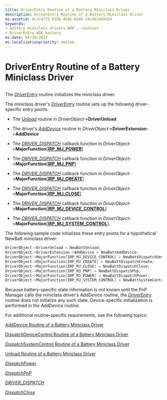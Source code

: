 ```yaml
---
title: DriverEntry Routine of a Battery Miniclass Driver
description: DriverEntry Routine of a Battery Miniclass Driver
ms.assetid: dc7c9f75-835b-4646-b30b-24c9dcb6ed2d
keywords:
- battery miniclass drivers WDK , routines
- DriverEntry WDK battery
ms.date: 04/20/2017
ms.localizationpriority: medium
---
```


# DriverEntry Routine of a Battery Miniclass Driver


## <span id="ddk_driverentry_routine_of_battery_miniclass_driver_dg"></span><span id="DDK_DRIVERENTRY_ROUTINE_OF_BATTERY_MINICLASS_DRIVER_DG"></span>


The [*DriverEntry*](https://docs.microsoft.com/windows-hardware/drivers/ddi/wdm/nc-wdm-driver_initialize) routine initializes the miniclass driver.

The miniclass driver's [*DriverEntry*](https://docs.microsoft.com/windows-hardware/drivers/ddi/wdm/nc-wdm-driver_initialize) routine sets up the following driver-specific entry points:

-   The [*Unload*](https://docs.microsoft.com/windows-hardware/drivers/ddi/wdm/nc-wdm-driver_unload) routine in *DriverObject*-&gt;**DriverUnload**

-   The driver's [*AddDevice*](https://docs.microsoft.com/windows-hardware/drivers/ddi/wdm/nc-wdm-driver_add_device) routine in *DriverObject*-&gt;**DriverExtension**-&gt;**AddDevice**

-   The [*DRIVER_DISPATCH*](https://docs.microsoft.com/windows-hardware/drivers/ddi/wdm/nc-wdm-driver_dispatch) callback function in *DriverObject*-&gt;**MajorFunction**\[[**IRP\_MJ\_POWER**](https://docs.microsoft.com/windows-hardware/drivers/kernel/irp-mj-power)\]

-   The [*DRIVER_DISPATCH*](https://docs.microsoft.com/windows-hardware/drivers/ddi/wdm/nc-wdm-driver_dispatch) callback function in *DriverObject*-&gt;**MajorFunction**\[[**IRP\_MJ\_PNP**](https://docs.microsoft.com/windows-hardware/drivers/kernel/irp-mj-pnp)\]

-   The [*DRIVER_DISPATCH*](https://docs.microsoft.com/windows-hardware/drivers/ddi/wdm/nc-wdm-driver_dispatch) callback function in *DriverObject*-&gt;**MajorFunction**\[[**IRP\_MJ\_CREATE**](https://docs.microsoft.com/windows-hardware/drivers/kernel/irp-mj-create)\]

-   The [*DRIVER_DISPATCH*](https://docs.microsoft.com/windows-hardware/drivers/ddi/wdm/nc-wdm-driver_dispatch) callback function in *DriverObject*-&gt;**MajorFunction**\[[**IRP\_MJ\_CLOSE**](https://docs.microsoft.com/windows-hardware/drivers/kernel/irp-mj-close)\]

-   The [*DRIVER_DISPATCH*](https://docs.microsoft.com/windows-hardware/drivers/ddi/wdm/nc-wdm-driver_dispatch) callback function in *DriverObject*-&gt;**MajorFunction**\[[**IRP\_MJ\_DEVICE\_CONTROL**](https://docs.microsoft.com/windows-hardware/drivers/kernel/irp-mj-device-control)\]

-   The [*DRIVER_DISPATCH*](https://docs.microsoft.com/windows-hardware/drivers/ddi/wdm/nc-wdm-driver_dispatch) callback function in *DriverObject*-&gt;**MajorFunction**\[[**IRP\_MJ\_SYSTEM\_CONTROL**](https://docs.microsoft.com/windows-hardware/drivers/kernel/irp-mj-system-control)\].

The following sample code initializes these entry points for a hypothetical NewBatt miniclass driver:

```cpp
DriverObject->DriverUnload = NewBattUnload;
DriverObject->DriverExtension->AddDevice = NewBattAddDevice; 
DriverObject->MajorFunction[IRP_MJ_DEVICE_CONTROL] = NewBattDispatchDeviceControl;
DriverObject->MajorFunction[IRP_MJ_CREATE] = NewBattDispatchCreate;
DriverObject->MajorFunction[IRP_MJ_CLOSE] = NewBattDispatchClose;
DriverObject->MajorFunction[IRP_MJ_PNP] = NewBattDispatchPnp;
DriverObject->MajorFunction[IRP_MJ_POWER] = NewBattDispatchPower;
DriverObject->MajorFunction[IRP_MJ_SYSTEM_CONTROL] = NewBattSystemControl;
```

Because battery-specific state information is not known until the PnP Manager calls the miniclass driver's *AddDevice* routine, the [*DriverEntry*](https://docs.microsoft.com/windows-hardware/drivers/ddi/wdm/nc-wdm-driver_initialize) routine does not initialize any such state. Device-specific initialization is performed in the *AddDevice* routine.

For additional routine-specific requirements, see the following topics:

[AddDevice Routine of a Battery Miniclass Driver](adddevice-routine-of-a-battery-miniclass-driver.md)

[DispatchDeviceControl Routine of a Battery Miniclass Driver](dispatchdevicecontrol-routine-of-a-battery-miniclass-driver.md)

[DispatchSystemControl Routine of a Battery Miniclass Driver](dispatchsystemcontrol-routine-of-a-battery-miniclass-driver.md)

[Unload Routine of a Battery Miniclass Driver](unload-routine-of-a-battery-miniclass-driver.md)

[*DispatchPower*](https://docs.microsoft.com/windows-hardware/drivers/ddi/wdm/nc-wdm-driver_dispatch)

[*DispatchPnP*](https://docs.microsoft.com/windows-hardware/drivers/ddi/wdm/nc-wdm-driver_dispatch)

[*DRIVER_DISPATCH*](https://docs.microsoft.com/windows-hardware/drivers/ddi/wdm/nc-wdm-driver_dispatch)

[*DispatchClose*](https://docs.microsoft.com/windows-hardware/drivers/ddi/wdm/nc-wdm-driver_dispatch)

 

 




